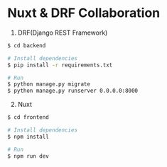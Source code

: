 Nuxt & DRF Collaboration
===


1. DRF(Django REST Framework)

```bash
$ cd backend

# Install dependencies
$ pip install -r requirements.txt

# Run
$ python manage.py migrate
$ python manage.py runserver 0.0.0.0:8000
```

2. Nuxt

```bash
$ cd frontend

# Install dependencies
$ npm install

# Run
$ npm run dev
```
